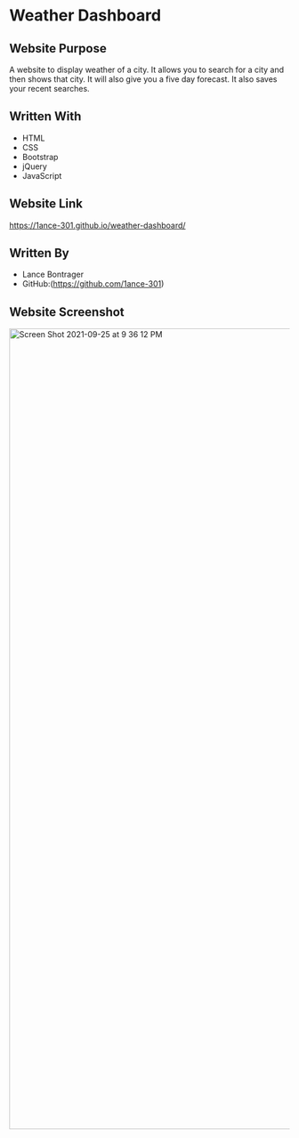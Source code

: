 # Weather Dashboard

## Website Purpose
A website to display weather of a city. It allows you to search for a city and then shows that city. It will also give you a five day forecast. It also saves your recent searches.

## Written With 
- HTML
- CSS
- Bootstrap
- jQuery
- JavaScript

## Website Link
https://1ance-301.github.io/weather-dashboard/

## Written By 
- Lance Bontrager
- GitHub:(https://github.com/1ance-301)

## Website Screenshot
<img width="1440" alt="Screen Shot 2021-09-25 at 9 36 12 PM" src="https://user-images.githubusercontent.com/87950314/134790246-3512712f-8013-4d3f-8f3d-7918d73308b5.png">
